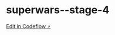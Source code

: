 # superwars--stage-4

[Edit in Codeflow ⚡️](https://stackblitz.com/~/github.com/pranavaselva/superwars--stage-4)